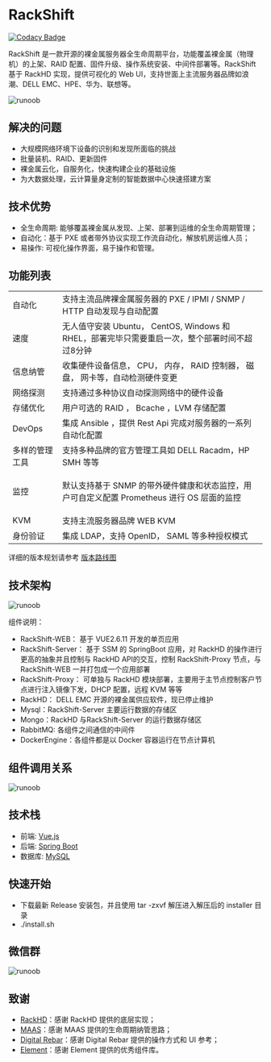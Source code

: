 # RackShift

[![Codacy Badge](https://api.codacy.com/project/badge/Grade/2d7d7a82829e4e4e80c0f2a9aa2397ca)](https://app.codacy.com/manual/rackshift/rackshift?utm_source=github.com&utm_medium=referral&utm_content=rackshift/rackshift&utm_campaign=Badge_Grade_Dashboard)

RackShift 是一款开源的裸金属服务器全生命周期平台，功能覆盖裸金属（物理机）的上架、RAID 配置、固件升级、操作系统安装、中间件部署等。RackShift 基于 RackHD 实现，提供可视化的 Web UI，支持世面上主流服务器品牌如浪潮、DELL EMC、HPE、华为、联想等。

![runoob](https://f2c-south.oss-cn-shenzhen.aliyuncs.com/RackHD-dont-del/RackShift/rs8.jpg)

## 解决的问题
- 大规模网络环境下设备的识别和发现所面临的挑战
- 批量装机、RAID、更新固件
- 裸金属云化，自服务化，快速构建企业的基础设施
- 为大数据处理，云计算量身定制的智能数据中心快速搭建方案

## 技术优势
  
- 全生命周期: 能够覆盖裸金属从发现、上架、部署到运维的全生命周期管理；
- 自动化：基于 PXE 或者带外协议实现工作流自动化，解放机房运维人员；
- 易操作: 可视化操作界面，易于操作和管理。

## 功能列表

<table class="wrapped confluenceTable"><colgroup><col><col></colgroup><tbody><tr><td class="confluenceTd">自动化</td><td class="confluenceTd">支持主流品牌裸金属服务器的 PXE / IPMI / SNMP / HTTP 自动发现与自动配置</td></tr><tr><td class="confluenceTd">速度</td><td class="confluenceTd">无人值守安装 Ubuntu， CentOS, Windows 和 RHEL，部署完毕只需要重启一次，整个部署时间不超过8分钟</td></tr><tr><td colspan="1" class="confluenceTd">信息纳管</td><td colspan="1" class="confluenceTd">收集硬件设备信息， CPU， 内存， RAID 控制器， 磁盘， 网卡等，自动检测硬件变更</td></tr><tr><td colspan="1" class="confluenceTd">网络探测</td><td colspan="1" class="confluenceTd">支持通过多种协议自动探测网络中的硬件设备</td></tr><tr><td colspan="1" class="confluenceTd">存储优化</td><td colspan="1" class="confluenceTd">用户可选的 RAID ， Bcache ，LVM 存储配置</td></tr><tr><td colspan="1" class="confluenceTd">DevOps</td><td colspan="1" class="confluenceTd">集成 Ansible ，提供 Rest Api 完成对服务器的一系列自动化配置</td></tr><tr><td colspan="1" class="confluenceTd">多样的管理工具</td><td colspan="1" class="confluenceTd">支持多种品牌的官方管理工具如 DELL Racadm，HP SMH 等等</td></tr><tr><td colspan="1" class="confluenceTd">监控</td><td colspan="1" class="confluenceTd"><p>默认支持基于 SNMP 的带外硬件健康和状态监控，用户可自定义配置 Prometheus 进行 OS 层面的监控</p></td></tr><tr><td colspan="1" class="confluenceTd">KVM</td><td colspan="1" class="confluenceTd">支持主流服务器品牌 WEB KVM</td></tr><tr><td colspan="1" class="confluenceTd">身份验证</td><td colspan="1" class="confluenceTd">集成 LDAP，支持 OpenID， SAML 等多种授权模式</td></tr></tbody></table>

详细的版本规划请参考 [版本路线图](https://github.com/rackshift/rackshift/blob/master/ROADMAP.md)

## 技术架构
![runoob](https://f2c-south.oss-cn-shenzhen.aliyuncs.com/RackHD-dont-del/RackShift/rs_structure.png)

组件说明：

- RackShift-WEB： 基于 VUE2.6.11 开发的单页应用
- RackShift-Server： 基于 SSM 的 SpringBoot 应用，对 RackHD 的操作进行更高的抽象并且控制与 RackHD API的交互，控制 RackShift-Proxy 节点，与 RackShift-WEB 一并打包成一个应用部署
- RackShift-Proxy： 可单独与 RackHD 模块部署，主要用于主节点控制客户节点进行注入镜像下发，DHCP 配置，远程 KVM 等等
- RackHD： DELL EMC 开源的裸金属供应软件，现已停止维护
- Mysql：RackShift-Server 主要运行数据的存储区
- Mongo：RackHD 与RackShift-Server 的运行数据存储区
- RabbitMQ: 各组件之间通信的中间件
- DockerEngine：各组件都是以 Docker 容器运行在节点计算机

## 组件调用关系
![runoob](https://f2c-south.oss-cn-shenzhen.aliyuncs.com/RackHD-dont-del/RackShift/rs_call.png)

## 技术栈

- 前端: [Vue.js](https://vuejs.org/)
- 后端: [Spring Boot](https://www.tutorialspoint.com/spring_boot/spring_boot_introduction.htm)
- 数据库: [MySQL](https://www.mysql.com/)

## 快速开始

- 下载最新 Release 安装包，并且使用 tar -zxvf 解压进入解压后的 installer 目录
- ./install.sh 

## 微信群

![runoob](https://f2c-south.oss-cn-shenzhen.aliyuncs.com/RackHD-dont-del/RackShift/wechat3.jpg)

## 致谢

-  [RackHD](https://rackhd.github.io/)：感谢 RackHD 提供的底层实现；
-  [MAAS](https://maas.io/)：感谢 MAAS 提供的生命周期纳管思路；
-  [Digital Rebar](https://rackn.com/rebar/)：感谢 Digital Rebar 提供的操作方式和 UI 参考；
-  [Element](https://element.eleme.cn/#/)：感谢 Element 提供的优秀组件库。
